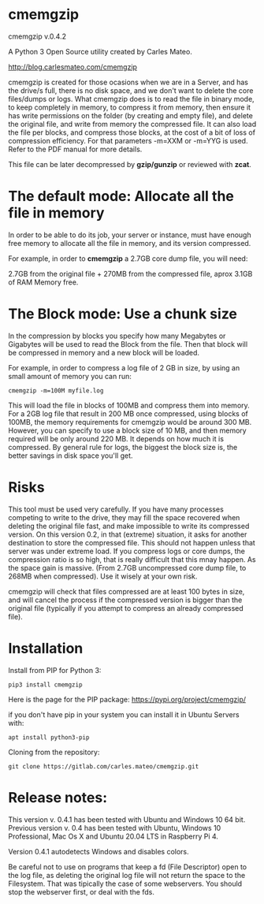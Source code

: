 # cmemgzip

cmemgzip v.0.4.2 

A Python 3 Open Source utility created by Carles Mateo.

http://blog.carlesmateo.com/cmemgzip

cmemgzip is created for those ocasions when we are in a Server, and has the drive/s full, there is no disk space, and we don't want to delete the core files/dumps or logs.
What cmemgzip does is to read the file in binary mode, to keep completely in memory, to compress it from memory, then ensure it has write permissions on the folder (by creating and empty file), and delete the original file, and write from memory the compressed file.
It can also load the file per blocks, and compress those blocks, at the cost of a bit of loss of compression efficiency. For that parameters -m=XXM or -m=YYG is used.
Refer to the PDF manual for more details.

This file can be later decompressed by **gzip/gunzip** or reviewed with **zcat**.

# The default mode: Allocate all the file in memory

In order to be able to do its job, your server or instance, must have enough free memory to allocate all the file in memory, and its version compressed.

For example, in order to **cmemgzip** a 2.7GB core dump file, you will need:

2.7GB from the original file + 270MB from the compressed file, aprox 3.1GB of RAM Memory free.

# The Block mode: Use a chunk size

In the compression by blocks you specify how many Megabytes or Gigabytes will be used to read the Block from the file.
Then that block will be compressed in memory and a new block will be loaded.

For example, in order to compress a log file of 2 GB in size, by using an small amount of memory you can run:

`cmemgzip -m=100M myfile.log`

This will load the file in blocks of 100MB and compress them into memory.
For a 2GB log file that result in 200 MB once compressed, using blocks of 100MB, the memory requirements for cmemgzip would be around 300 MB.
However, you can specify to use a block size of 10 MB, and then memory required will be only around 220 MB.
It depends on how much it is compressed.
By general rule for logs, the biggest the block size is, the better savings in disk space you'll get. 

# Risks

This tool must be used very carefully. If you have many processes competing to write to the drive, they may fill the space recovered when deleting the original file fast, and make impossible to write its compressed version.
On this version 0.2, in that (extreme) situation, it asks for another destination to store the compressed file.
This should not happen unless that server was under extreme load. If you compress logs or core dumps, the compression ratio is so high, that is really difficult that this mnay happen. As the space gain is massive. (From 2.7GB uncompressed core dump file, to 268MB when compressed). Use it wisely at your own risk.

cmemgzip will check that files compressed are at least 100 bytes in size, and will cancel the process if the compressed version is bigger than the original file (typically if you attempt to compress an already compressed file).

# Installation

Install from PIP for Python 3:

```
pip3 install cmemgzip
```

Here is the page for the PIP package: https://pypi.org/project/cmemgzip/

if you don't have pip in your system you can install it in Ubuntu Servers with:
```
apt install python3-pip
```

Cloning from the repository:

```
git clone https://gitlab.com/carles.mateo/cmemgzip.git
```

Release notes:
==============

This version v. 0.4.1 has been tested with Ubuntu and Windows 10 64 bit.
Previous version v. 0.4 has been tested with Ubuntu, Windows 10 Professional, Mac Os X and Ubuntu 20.04 LTS in Raspberry Pi 4.

Version 0.4.1 autodetects Windows and disables colors.

Be careful not to use on programs that keep a fd (File Descriptor) open to the log file, as deleting the original log file will not return the space to the Filesystem. That was tipically the case of some webservers. You should stop the webserver first, or deal with the fds.
